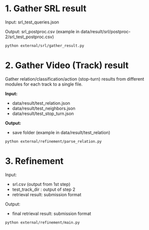 # 1. Gather SRL result

Input: srl_test_queries.json

Output: srl_postproc.csv (example in data/result/srl/postproc-2/srl_test_postproc.csv)

<!-- outdir at 'data/result/srl/postproc-2' -->

```bash
python external/srl/gather_result.py
```

# 2. Gather Video (Track) result

Gather relation/classification/action (stop-turn) results from different modules for each track to a single file.

**Input:**

- data/result/test_relation.json
- data/result/test_neighbors.json
- data/result/test_stop_turn.json

**Output:**

- save folder (example in data/result/test_relation)

<!-- Outdir at 'data/result/test_relation' -->

```bash
python external/refinement/parse_relation.py
```

# 3. Refinement

Input:

- srl.csv (output from 1st step)
- test_track_dir : output of step 2
- retrieval result: submission format

Output:

- final retrieval result: submission format

```bash
python external/refinement/main.py
```
